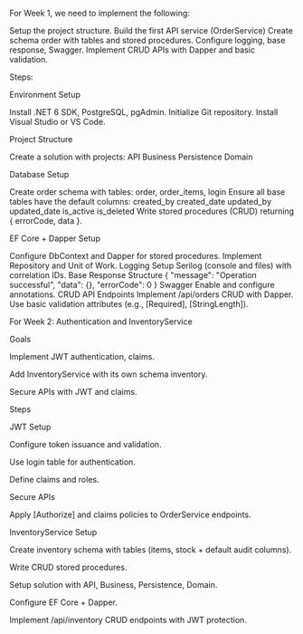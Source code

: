 For Week 1, we need to implement the following:

Setup the project structure.
Build the first API service (OrderService)
Create schema order with tables and stored procedures.
Configure logging, base response, Swagger.
Implement CRUD APIs with Dapper and basic validation.

Steps:

Environment Setup

Install .NET 6 SDK, PostgreSQL, pgAdmin.
Initialize Git repository.
Install Visual Studio or VS Code.

Project Structure

Create a solution with projects:
API
Business
Persistence
Domain

Database Setup

Create order schema with tables:
order, order\_items, login
Ensure all base tables have the default columns:
created\_by
created\_date
updated\_by
updated\_date
is\_active
is\_deleted
Write stored procedures (CRUD) returning { errorCode, data }.

EF Core + Dapper Setup

Configure DbContext and Dapper for stored procedures.
Implement Repository and Unit of Work.
Logging
Setup Serilog (console and files) with correlation IDs.
Base Response Structure
{
"message": "Operation successful",
"data": {},
"errorCode": 0
}
Swagger
Enable and configure annotations.
CRUD API Endpoints
Implement /api/orders CRUD with Dapper.
Use basic validation attributes (e.g., \[Required], \[StringLength]).







For Week 2: Authentication and InventoryService

Goals

Implement JWT authentication, claims.

Add InventoryService with its own schema inventory.

Secure APIs with JWT and claims.

Steps

JWT Setup

Configure token issuance and validation.

Use login table for authentication.

Define claims and roles.

Secure APIs

Apply \[Authorize] and claims policies to OrderService endpoints.

InventoryService Setup

Create inventory schema with tables (items, stock + default audit columns).

Write CRUD stored procedures.

Setup solution with API, Business, Persistence, Domain.

Configure EF Core + Dapper.

Implement /api/inventory CRUD endpoints with JWT protection.

